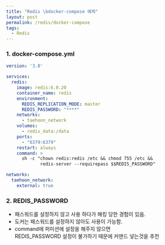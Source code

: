 ```yaml
---
title: "Redis \bdocker-compose 예제"
layout: post
permalink: /redis/docker-compose
tags:
  - Redis
---
```

### 1. docker-compose.yml

```yaml
version: '3.8'

services:
  redis:
    image: redis:6.0.20
    container_name: redis
    environment:
      REDIS_REPLICATION_MODE: master
      REDIS_PASSWORD: "****"
    networks:
      - taehoon_network
    volumes:
      - redis_data:/data
    ports:
      - "6379:6379"
    restart: always
    command: >
      sh -c "chown redis:redis /etc && chmod 755 /etc &&
             redis-server --requirepass $$REDIS_PASSWORD"

networks:
  taehoon_network:
    external: true
```

### 2. REDIS_PASSWORD
- 패스워드를 설정하지 않고 사용 하다가 해킹 당한 경험이 있음.
- 도커는 패스워드를 설정하지 않아도 사용이 가능함.
- command에 퍼미션에 설정을 해주지 않으면  
  REDIS_PASSWORD 설정이 불가하기 때문에 커맨드 넣는것을 추천